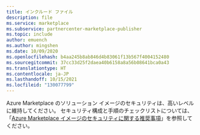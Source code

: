 ```yaml
---
title: インクルード ファイル
description: file
ms.service: marketplace
ms.subservice: partnercenter-marketplace-publisher
ms.topic: include
author: emuench
ms.author: mingshen
ms.date: 10/09/2020
ms.openlocfilehash: b4aa245b8ab846d4b83061f13b567f4004152480
ms.sourcegitcommit: 37cc33d25f2daea40b6158a8a56b08641bca0a43
ms.translationtype: HT
ms.contentlocale: ja-JP
ms.lasthandoff: 10/15/2021
ms.locfileid: "130077799"
---
```

Azure Marketplace のソリューション イメージのセキュリティは、高いレベルに維持してください。 セキュリティ構成と手順のチェックリストについては、「[Azure Marketplace イメージのセキュリティに関する推奨事項](../../security/fundamentals/azure-marketplace-images.md)」を参照してください。